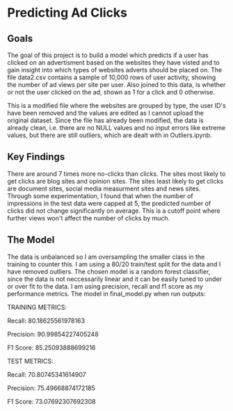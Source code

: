 # Predicting Ad Clicks

## Goals

The goal of this project is to build a model which predicts if a user has clicked on an advertisment based on the websites they have visted and to gain insight into which types of websites adverts should be placed on.
The file data2.csv contains a sample of 10,000 rows of user activity, showing the number of ad views per site per user. Also joined to this data, is whether or not the user clicked on the ad, shown as 1 for a click and 0 otherwise.

This is a modified file where the websites are grouped by type, the user ID's have been removed and the values are edited as I cannot upload the original dataset.
Since the file has already been modified, the data is already clean, i.e. there are no NULL values and no input errors like extreme values, but there are still outliers, which are dealt with in Outliers.ipynb.

## Key Findings

There are around 7 times more no-clicks than clicks.
The sites most likely to get clicks are blog sites and opinion sites.
The sites least likely to get clicks are document sites, social media measurment sites and news sites.
Through some experimentation, I found that when the number of impressions in the test data were capped at 5, the predicted number of clicks did not change significantly on average. This is a cutoff point where further views won't affect the number of clicks by much.

## The Model

The data is unbalanced so I am oversampling the smaller class in the training to counter this. I am using a 80/20 train/test split for the data and I have removed outliers. The chosen model is a random forest classifier, since the data is not neccessarily linear and it can be easily tuned to under or over fit to the data. I am using precision, recall and f1 score as my performance metrics. The model in final_model.py when run outputs:

TRAINING METRICS: 
 
Recall: 80.18625561978163

Precision: 90.99854227405248

F1 Score: 85.25093888699216


TEST METRICS: 
 
Recall: 70.80745341614907

Precision: 75.49668874172185

F1 Score: 73.07692307692308
